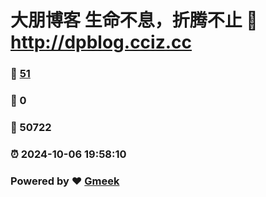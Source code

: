 # 大朋博客 生命不息，折腾不止 :link: http://dpblog.cciz.cc 
### :page_facing_up: [51](http://dpblog.cciz.cc/tag.html) 
### :speech_balloon: 0 
### :hibiscus: 50722 
### :alarm_clock: 2024-10-06 19:58:10 
### Powered by :heart: [Gmeek](https://github.com/Meekdai/Gmeek)
